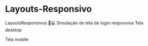 # Layouts-Responsivo
LayoutsResponsivos 📱💻
Simulação de tela de login responsiva
Tela desktop


Tela mobile

 
